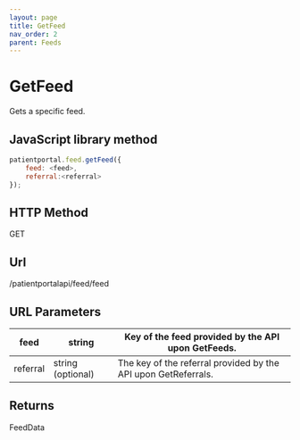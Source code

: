 ```yaml
---
layout: page
title: GetFeed
nav_order: 2
parent: Feeds
---
```


# GetFeed

Gets a specific feed.

## JavaScript library method

```javascript
patientportal.feed.getFeed({
    feed: <feed>,
    referral:<referral>
});
```

## HTTP Method

GET

## ****Url****

/patientportalapi/feed/feed

## URL Parameters

| feed | string | Key of the feed provided by the API upon GetFeeds. |
| --- | --- | --- |
| referral | string (optional) | The key of the referral provided by the API upon GetReferrals. |

## Returns

FeedData
